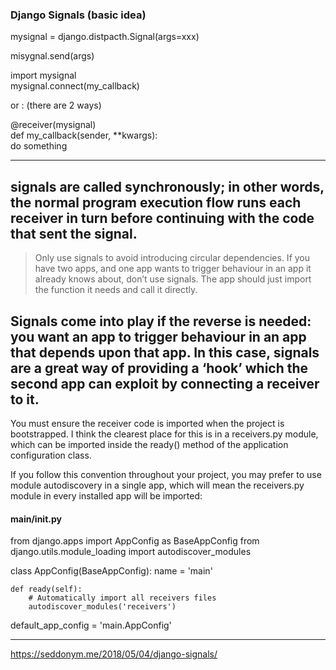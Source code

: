 
### Django Signals (basic idea)


mysignal = django.distpacth.Signal(args=xxx)


misygnal.send(args)


import mysignal  
mysignal.connect(my_callback)


or : (there are 2 ways)


@receiver(mysignal)  
def my_callback(sender, **kwargs):  
    do something

------------------------------------------------------------------
signals are called synchronously; in other words, the normal program execution flow runs each receiver in turn before continuing with the code that sent the signal.
-----------------------------------------------------------------
> Only use signals to avoid introducing circular dependencies.
If you have two apps, and one app wants to trigger behaviour in an app it already knows about, don’t use signals. The app should just import the function it needs and call it directly.

Signals come into play if the reverse is needed: you want an app to trigger behaviour in an app that depends upon that app. In this case, signals are a great way of providing a ‘hook’ which the second app can exploit by connecting a receiver to it.
-------------------------------------------------------------------

You must ensure the receiver code is imported when the project is bootstrapped. I think the clearest place for this is in a receivers.py module, which can be imported inside the ready() method of the application configuration class.

If you follow this convention throughout your project, you may prefer to use module autodiscovery in a single app, which will mean the receivers.py module in every installed app will be imported:

#### main/__init__.py
from django.apps import AppConfig as BaseAppConfig
from django.utils.module_loading import autodiscover_modules


class AppConfig(BaseAppConfig):
    name = 'main'

    def ready(self):
        # Automatically import all receivers files
        autodiscover_modules('receivers')


default_app_config = 'main.AppConfig'

-------------------------------------------------------------
https://seddonym.me/2018/05/04/django-signals/
